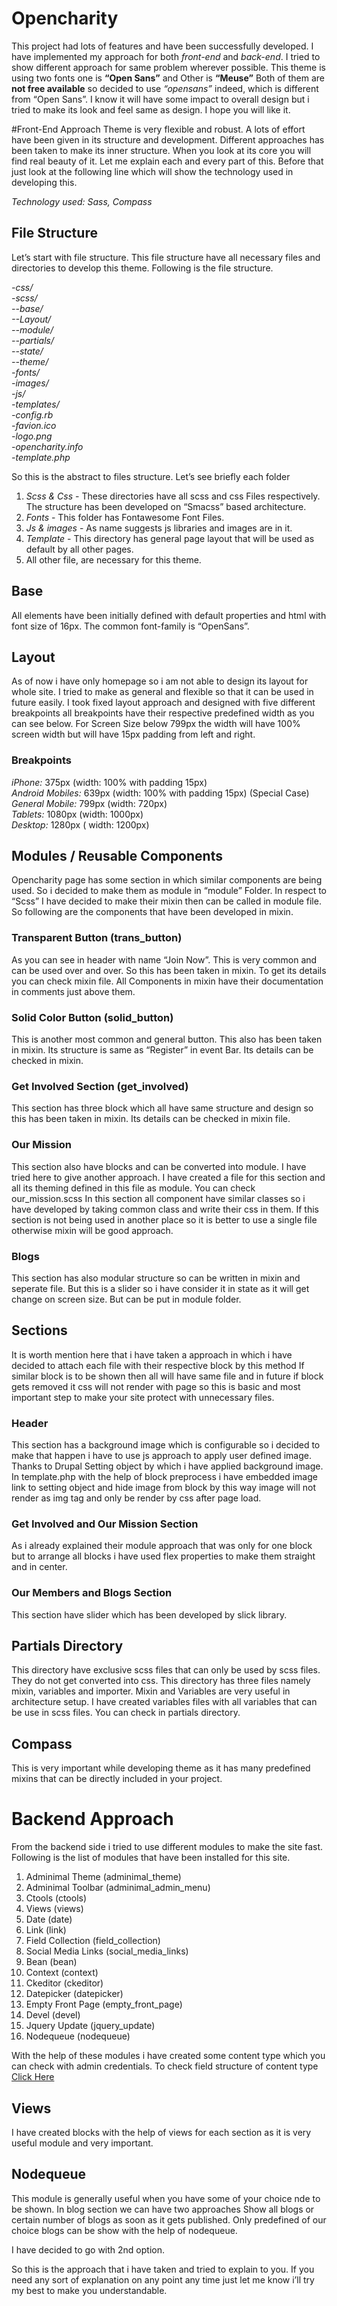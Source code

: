 # Opencharity
This project had lots of features and have been successfully developed. I have implemented my approach for both _front-end_ and _back-end_. I tried to show different approach for same problem wherever possible. This theme is using two fonts one is **“Open Sans”** and Other is **“Meuse”** Both of them are **not free available** so decided to use _“opensans”_ indeed, which is different from “Open Sans”. I know it will have some impact to overall design but i tried to make its look and feel same as design. I hope you will like it.

#Front-End Approach
Theme is very flexible and robust. A lots of effort have been given in its structure and development. Different approaches has been taken to make its inner structure. When you look at its core you will find real beauty of it. Let me explain each and every part of this. Before that just look at the following line which will show the technology used in developing this.

_Technology used: Sass, Compass_

## File Structure
Let’s start with file structure. This file structure have all necessary files and directories to develop this theme. Following is the file structure.

_\-css/_  
_\-scss/_  
  _--base/_  
  _--Layout/_  
  _--module/_  
  _--partials/_  
  _--state/_  
  _--theme/_  
_-fonts/_  
_-images/_  
_-js/_  
_-templates/_  
_-config.rb_  
_-favion.ico_  
_-logo.png_  
_-opencharity.info_  
_-template.php_  

So this is the abstract to files structure. Let’s see briefly each folder

1. _Scss & Css_ - These directories have all scss and css Files respectively. The structure has been developed on “Smacss” based architecture.
2. _Fonts_ - This folder has Fontawesome Font Files.
3. _Js & images_ - As name suggests js libraries and images are in it.
4. _Template_ - This directory has general page layout that will be used as default by all other pages. 
5. All other file, are necessary for this theme.

## Base
All elements have been initially defined with default properties and html with font size of 16px. The common font-family is “OpenSans”.

## Layout
As of now i have only homepage so i am not able to design its layout for whole site. I tried to make as general and flexible so that it can be used in future easily. I took fixed layout approach and designed with five different breakpoints all breakpoints have their respective predefined width as you can see below. For Screen Size below 799px the width will have 100% screen width but will have 15px padding from left and right.

### Breakpoints
_iPhone:_             375px  (width: 100% with padding 15px)  
_Android Mobiles:_    639px  (width: 100% with padding 15px) (Special Case)  
_General Mobile:_     799px  (width: 720px)  
_Tablets:_ 	      1080px (width: 1000px)  
_Desktop:_            1280px ( width: 1200px)   

## Modules / Reusable Components

Opencharity page has some section in which similar components are being used. So i decided to make them as module in “module” Folder. In respect to “Scss” I have decided to make their mixin then can be called in module file. So following are the components that have been developed in mixin.

### Transparent Button (trans_button)
As you can see in header with name “Join Now”. This is very common and can be used over and over. So this has been taken in mixin. To get its details you can check mixin file. All Components in mixin have their documentation in comments just above them.

### Solid Color Button (solid_button) 
This is another most common and general button. This also has been taken in mixin. Its structure is same as “Register” in event Bar. Its details can be checked in mixin.

### Get Involved Section (get_involved)
This section has three block which all have same structure and design so this has been taken in mixin. Its details can be checked in mixin file.

### Our Mission 
This section also have blocks and can be converted into module. I have tried here to give another approach. I have created a file for this section and all its theming defined in this file as module. You can check our_mission.scss In this section all component have similar classes so i have developed by taking common class and write their css in them. If this section is not being used in another place so it is better to use a single file otherwise mixin will be good approach.

### Blogs
This section has also modular structure so can be written in mixin and seperate file. But this is a slider so i have consider it in state as it will get change on screen size. But can be put in module folder.

## Sections
It is worth mention here that i have taken a approach in which i have decided to attach each file with their respective block by this method If similar block is to be shown then all will have same file and in future if block gets removed it css will not render with page so this is basic and most important step to make your site protect with unnecessary files.

### Header 
This section has a background image which is configurable so i decided to make that happen i have to use js approach to apply user defined image. Thanks to Drupal Setting object by which i have applied background image. In template.php with the help of block preprocess i have embedded image link to setting object and hide image from block by this way image will not render as img tag and only be render by css after page load.

### Get Involved and Our Mission Section
As i already explained their module approach that was only for one block but to arrange all blocks i have used flex properties to make them straight and in center.

### Our Members and Blogs Section
This section have slider which has been developed by slick library.

## Partials Directory
This directory have exclusive scss files that can only be used by scss files. They do not get converted into css. This directory has three files namely mixin, variables and importer. Mixin and Variables are very useful in architecture setup. I have created variables files with all variables that can be use in scss files. You can check in partials directory.

## Compass
This is very important while developing theme as it has many predefined mixins that can be directly included in your project.

# Backend Approach
From the backend side i tried to use different modules to make the site fast. Following is the list of modules that have been installed for this site.

1. Adminimal Theme (adminimal_theme)
2. Adminimal Toolbar (adminimal_admin_menu)
3. Ctools (ctools)
4. Views (views)
5. Date (date)
6. Link (link)
7. Field Collection (field_collection)
8. Social Media Links (social_media_links)
9. Bean (bean)
10. Context (context)
11. Ckeditor (ckeditor)
12. Datepicker (datepicker)
13. Empty Front Page (empty_front_page)
14. Devel (devel)
15. Jquery Update (jquery_update)
16. Nodequeue (nodequeue)

With the help of these modules i have created some content type which you can check with admin credentials. To check field structure of content type [Click Here](https://docs.google.com/document/d/1njK1U-XuTvhAbg48y-hrnfWsly4nRAGtrtTzr-6JlVw/edit)

## Views
I have created blocks with the help of views for each section as it is very useful module and very important.

## Nodequeue
This module is generally useful when you have some of your choice nde to be shown. In blog section we can have two approaches
Show all blogs or certain number of blogs as soon as it gets published.
Only predefined of our choice blogs can be show with the help of nodequeue.

I have decided to go with 2nd option.

So this is the approach that i have taken and tried to explain to you. If you need any sort of explanation on any point any time just let me know i’ll try my best to make you understandable.

